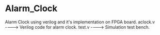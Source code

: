 # Alarm_Clock
Alarm Clock using verilog and it's implementation on FPGA board.
aclock.v ----> Verilog code for alarm clock.
test.v   ----> Simulation test bench.

